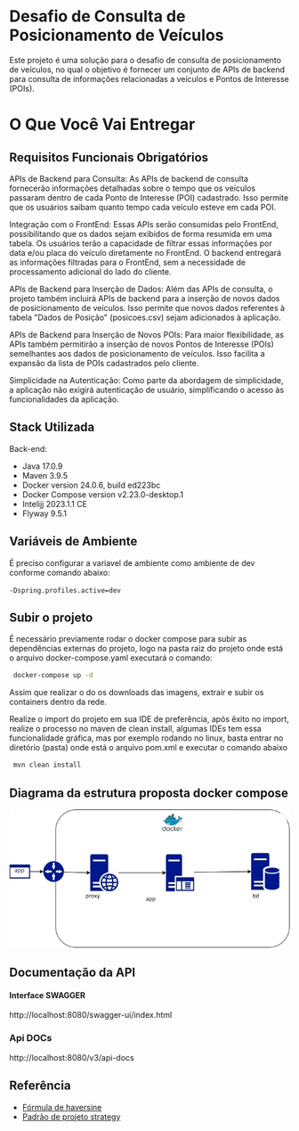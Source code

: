 
# Desafio de Consulta de Posicionamento de Veículos

Este projeto é uma solução para o desafio de consulta de posicionamento de veículos, no qual o objetivo é fornecer um conjunto de APIs de backend para consulta de informações relacionadas a veículos e Pontos de Interesse (POIs).

# O Que Você Vai Entregar

## Requisitos Funcionais Obrigatórios

APIs de Backend para Consulta: As APIs de backend de consulta fornecerão informações detalhadas sobre o tempo que os veículos passaram dentro de cada Ponto de Interesse (POI) cadastrado. Isso permite que os usuários saibam quanto tempo cada veículo esteve em cada POI.

Integração com o FrontEnd: Essas APIs serão consumidas pelo FrontEnd, possibilitando que os dados sejam exibidos de forma resumida em uma tabela. Os usuários terão a capacidade de filtrar essas informações por data e/ou placa do veículo diretamente no FrontEnd. O backend entregará as informações filtradas para o FrontEnd, sem a necessidade de processamento adicional do lado do cliente.

APIs de Backend para Inserção de Dados: Além das APIs de consulta, o projeto também incluirá APIs de backend para a inserção de novos dados de posicionamento de veículos. Isso permite que novos dados referentes à tabela "Dados de Posição" (posicoes.csv) sejam adicionados à aplicação.

APIs de Backend para Inserção de Novos POIs: Para maior flexibilidade, as APIs também permitirão a inserção de novos Pontos de Interesse (POIs) semelhantes aos dados de posicionamento de veículos. Isso facilita a expansão da lista de POIs cadastrados pelo cliente.

Simplicidade na Autenticação: Como parte da abordagem de simplicidade, a aplicação não exigirá autenticação de usuário, simplificando o acesso às funcionalidades da aplicação.




## Stack Utilizada

Back-end:
* Java 17.0.9
* Maven 3.9.5
* Docker version 24.0.6, build ed223bc
* Docker Compose version v2.23.0-desktop.1
* Intelijj 2023.1.1 CE
* Flyway 9.5.1
## Variáveis de Ambiente

É preciso configurar a variavel de ambiente como ambiente de dev conforme comando abaixo:

`-Dspring.profiles.active=dev`
## Subir o projeto

É necessário previamente rodar o docker compose para subir as dependências externas do projeto, logo na pasta raiz do projeto onde está o arquivo docker-compose.yaml executará o comando:
````bash 
 docker-compose up -d
```` 
Assim que realizar o do os downloads das imagens, extrair e subir os containers dentro da rede.

Realize o import do projeto em sua IDE de preferência, após êxito no import, realize o processo no maven de clean install, algumas IDEs tem essa funcionalidade gráfica, mas por exemplo rodando no linux, basta entrar no diretório (pasta) onde está o arquivo pom.xml e executar o comando abaixo

```bash 
 mvn clean install 
``` 

## Diagrama da estrutura proposta docker compose

![Arquitetura_Macro](resources/MacroArq2.jpg)
## Documentação da API

#### Interface SWAGGER

http://localhost:8080/swagger-ui/index.html

### Api DOCs

http://localhost:8080/v3/api-docs


## Referência

- [Fórmula de haversine](https://pt.wikipedia.org/wiki/F%C3%B3rmula_de_Haversine)
- [Padrão de projeto strategy](https://refactoring.guru/pt-br/design-patterns/strategy)

